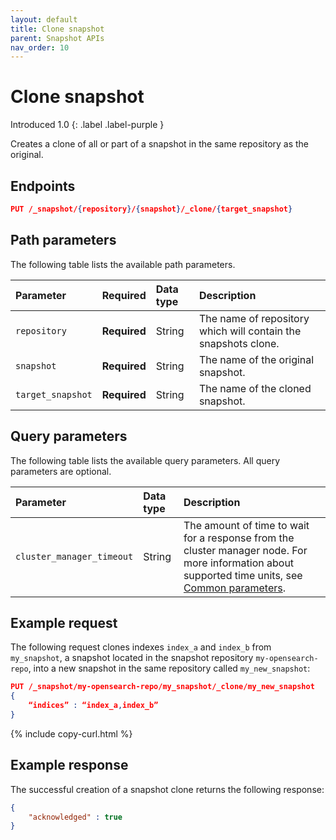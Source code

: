 ```yaml
---
layout: default
title: Clone snapshot
parent: Snapshot APIs
nav_order: 10
---
```


# Clone snapshot
Introduced 1.0
{: .label .label-purple }

Creates a clone of all or part of a snapshot in the same repository as the original.


<!-- spec_insert_start
api: snapshot.clone
component: endpoints
-->
## Endpoints
```json
PUT /_snapshot/{repository}/{snapshot}/_clone/{target_snapshot}
```
<!-- spec_insert_end -->

<!-- spec_insert_start
api: snapshot.clone
component: path_parameters
-->
## Path parameters

The following table lists the available path parameters.

| Parameter | Required | Data type | Description |
| :--- | :--- | :--- | :--- |
| `repository` | **Required** | String | The name of repository which will contain the snapshots clone. |
| `snapshot` | **Required** | String | The name of the original snapshot. |
| `target_snapshot` | **Required** | String | The name of the cloned snapshot. |

<!-- spec_insert_end -->


<!-- spec_insert_start
api: snapshot.clone
component: query_parameters
include_deprecated: false
-->
## Query parameters

The following table lists the available query parameters. All query parameters are optional.

| Parameter | Data type | Description |
| :--- | :--- | :--- |
| `cluster_manager_timeout` | String | The amount of time to wait for a response from the cluster manager node. For more information about supported time units, see [Common parameters]({{site.url}}{{site.baseurl}}/api-reference/common-parameters/#time-units). |

<!-- spec_insert_end -->


## Example request

The following request clones indexes `index_a` and `index_b` from `my_snapshot`, a snapshot located in the snapshot repository `my-opensearch-repo`, into a new snapshot in the same repository called `my_new_snapshot`:

```json
PUT /_snapshot/my-opensearch-repo/my_snapshot/_clone/my_new_snapshot
{
	“indices” : “index_a,index_b”
}
```
{% include copy-curl.html %}


## Example response

The successful creation of a snapshot clone returns the following response:

```json
{ 
    "acknowledged" : true
}
```

